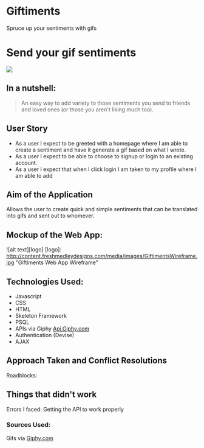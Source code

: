 # Giftiments
Spruce up your sentiments with gifs

# Send your gif sentiments
![](http://i.giphy.com/3o6gDX1xlWeBjaS7FC.gif)


## In a nutshell: 
> An easy way to add variety to those sentiments you send to friends and loved ones (or those you aren't liking much too).

## User Story
* As a user I expect to be greeted with a homepage where I am able to create a sentiment and have it generate a gif based on what I wrote.
* As a user I expect to be able to choose to signup or login to an existing account.
* As a user I expect that when I click login I am taken to my profile where I am able to add


## Aim of the Application
Allows the user to create quick and simple sentiments that can be translated into gifs and sent out to whomever.

## Mockup of the Web App:

![alt text][logo]
[logo]: http://content.freshmedleydesigns.com/media/images/GiftimentsWireframe.jpg "Giftiments Web App Wireframe"

## Technologies Used:
* Javascript
* CSS
* HTML
* Skeleton Framework
* PSQL
* APIs via Giphy [Api.Giphy.com](http://api.giphy.com)
* Authentication (Devise)
* AJAX

## Approach Taken and Conflict Resolutions


Roadblocks: 

## Things that didn't work
Errors I faced: Getting the API to work properly

### Sources Used:
Gifs via [Giphy.com](http://Giphy.com)
